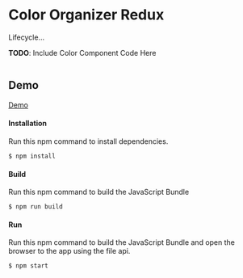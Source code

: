 Color Organizer Redux
=====================
Lifecycle...


__TODO__: Include Color Component Code Here
```javascript

```

Demo
-------------
[Demo]()


#### Installation
Run this npm command to install dependencies.
```
$ npm install
```

#### Build
Run this npm command to build the JavaScript Bundle
```
$ npm run build
```

#### Run
Run this npm command to build the JavaScript Bundle and open the browser to the app using the file api.
```
$ npm start
```